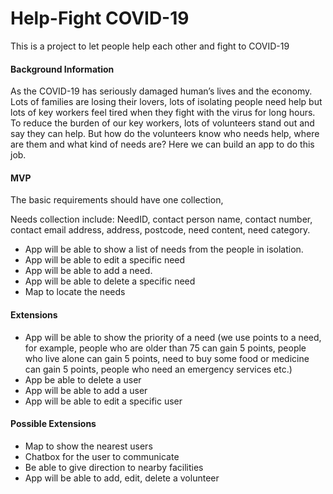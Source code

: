 # Help-Fight COVID-19

This is a project to let people help each other and fight to COVID-19
#### Background Information

As the COVID-19 has seriously damaged human’s lives and the economy. Lots of families are losing their lovers, lots of isolating people need help but lots of key workers feel tired when they fight with the virus for long hours. To reduce the burden of our key workers, lots of volunteers stand out and say they can help. But how do the volunteers know who needs help, where are them and what kind of needs are? Here we can build an app to do this job.

#### MVP

The basic requirements should have one collection,

Needs collection include: NeedID, contact person name, contact number, contact email address, address, postcode, need content, need category.

- App will be able to show a list of needs from the people in isolation.
- App will be able to edit a specific need
- App will be able to add a need.
- App will be able to delete a specific need
- Map to locate the needs

#### Extensions

- App will be able to show the priority of a need (we use points to a need, for example, people who are older than 75 can gain 5 points, people who live alone can gain 5 points, need to buy some food or medicine can gain 5 points, people who need an emergency services etc.) 
- App be able to delete a user
- App will be able to add a user 
- App will be able to edit a specific user

#### Possible Extensions
- Map to show the nearest users
- Chatbox for the user to communicate
- Be able to give direction to nearby facilities
- App will be able to add, edit, delete a volunteer
